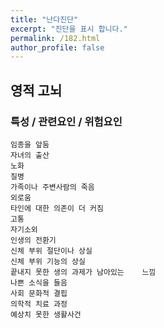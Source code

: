 ```yaml
---
title: "난다진단"
excerpt: "진단을 표시 합니다."
permalink: /182.html
author_profile: false
---
```

## 영적 고뇌



### 특성 / 관련요인 / 위험요인

>   

    임종을 앞둠
    자녀의 출산
    노화
    질병
    가족이나 주변사람의 죽음
    외로움
    타인에 대한 의존이 더 커짐
    고통
    자기소외
    인생의 전환기
    신체 부위 절단이나 상실
    신체 부위 기능의 상실
    끝내지 못한 생의 과제가 남아있는    느낌
    나쁜 소식을 들음
    사회 문화적 결핍
    의학적 치료 과정
    예상치 못한 생활사건
